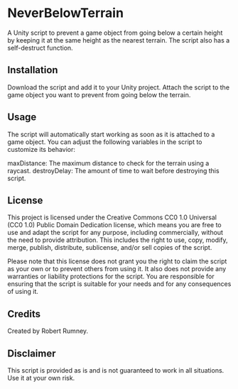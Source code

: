 # NeverBelowTerrain
A Unity script to prevent a game object from going below a certain height by keeping it at the same height as the nearest terrain. The script also has a self-destruct function.

## Installation
Download the script and add it to your Unity project.
Attach the script to the game object you want to prevent from going below the terrain.
## Usage
The script will automatically start working as soon as it is attached to a game object. You can adjust the following variables in the script to customize its behavior:

maxDistance: The maximum distance to check for the terrain using a raycast.
destroyDelay: The amount of time to wait before destroying this script.
## License
This project is licensed under the Creative Commons CC0 1.0 Universal (CC0 1.0) Public Domain Dedication license, which means you are free to use and adapt the script for any purpose, including commercially, without the need to provide attribution. This includes the right to use, copy, modify, merge, publish, distribute, sublicense, and/or sell copies of the script.

Please note that this license does not grant you the right to claim the script as your own or to prevent others from using it. It also does not provide any warranties or liability protections for the script. You are responsible for ensuring that the script is suitable for your needs and for any consequences of using it.

## Credits
Created by Robert Rumney.

## Disclaimer
This script is provided as is and is not guaranteed to work in all situations. Use it at your own risk.
